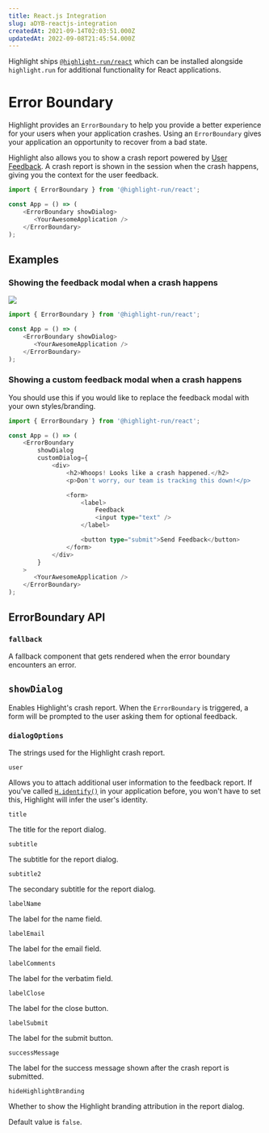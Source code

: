 ```yaml
---
title: React.js Integration
slug: aDYB-reactjs-integration
createdAt: 2021-09-14T02:03:51.000Z
updatedAt: 2022-09-08T21:45:54.000Z
---
```


Highlight ships [`@highlight-run/react`](https://github.com/highlight-run/react) which can be installed alongside `highlight.run` for additional functionality for React applications.

# Error Boundary

Highlight provides an `ErrorBoundary` to help you provide a better experience for your users when your application crashes. Using an `ErrorBoundary` gives your application an opportunity to recover from a bad state.

Highlight also allows you to show a crash report powered by [User Feedback](docId\:r8pllAqaZBYEKEpFN2-Zt). A crash report is shown in the session when the crash happens, giving you the context for the user feedback.

```typescript
import { ErrorBoundary } from '@highlight-run/react';

const App = () => (
    <ErrorBoundary showDialog>
       <YourAwesomeApplication />
    </ErrorBoundary>
);
```

## Examples

### Showing the feedback modal when a crash happens

![](https://archbee-image-uploads.s3.amazonaws.com/XPwQFz8tul7ogqGkmtA0y/2VUVTR1ot591xUfJZSc3m_2022-01-1213-17.png)

```typescript
import { ErrorBoundary } from '@highlight-run/react';

const App = () => (
    <ErrorBoundary showDialog>
       <YourAwesomeApplication />
    </ErrorBoundary>
);
```

### Showing a custom feedback modal when a crash happens

You should use this if you would like to replace the feedback modal with your own styles/branding.

```typescript
import { ErrorBoundary } from '@highlight-run/react';

const App = () => (
    <ErrorBoundary
        showDialog
        customDialog={
            <div>
                <h2>Whoops! Looks like a crash happened.</h2>
                <p>Don't worry, our team is tracking this down!</p>

                <form>
                    <label>
                        Feedback
                        <input type="text" />
                    </label>

                    <button type="submit">Send Feedback</button>
                </form>
            </div>
        }
    >
       <YourAwesomeApplication />
    </ErrorBoundary>
);
```

## ErrorBoundary API

### `fallback`

A fallback component that gets rendered when the error boundary encounters an error.&#x20;

## `showDialog`

Enables Highlight's crash report. When the `ErrorBoundary` is triggered, a form will be prompted to the user asking them for optional feedback.

### `dialogOptions`

The strings used for the Highlight crash report.

`user`

Allows you to attach additional user information to the feedback report. If you've called [`H.identify()`](docId\:GqZdsap8637p2yEWmZzBJ) in your application before, you won't have to set this, Highlight will infer the user's identity.

`title`

The title for the report dialog.

`subtitle`

The subtitle for the report dialog.

`subtitle2`

The secondary subtitle for the report dialog.

`labelName`

The label for the name field.

`labelEmail`

The label for the email field.

`labelComments`

The label for the verbatim field.

`labelClose`

The label for the close button.

`labelSubmit`

The label for the submit button.

`successMessage`

The label for the success message shown after the crash report is submitted.

`hideHighlightBranding`

Whether to show the Highlight branding attribution in the report dialog.&#x20;

Default value is `false`.

